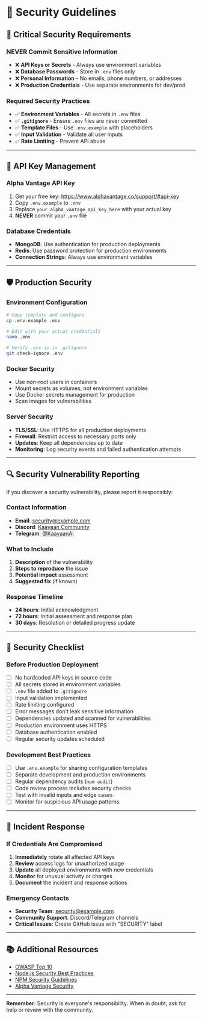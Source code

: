 # 🔐 Security Guidelines

## 🚨 Critical Security Requirements

### **NEVER Commit Sensitive Information**
- ❌ **API Keys or Secrets** - Always use environment variables
- ❌ **Database Passwords** - Store in `.env` files only  
- ❌ **Personal Information** - No emails, phone numbers, or addresses
- ❌ **Production Credentials** - Use separate environments for dev/prod

### **Required Security Practices**
- ✅ **Environment Variables** - All secrets in `.env` files
- ✅ **`.gitignore`** - Ensure `.env` files are never committed
- ✅ **Template Files** - Use `.env.example` with placeholders
- ✅ **Input Validation** - Validate all user inputs
- ✅ **Rate Limiting** - Prevent API abuse

---

## 🔑 API Key Management

### **Alpha Vantage API Key**
1. Get your free key: https://www.alphavantage.co/support/#api-key
2. Copy `.env.example` to `.env`
3. Replace `your_alpha_vantage_api_key_here` with your actual key
4. **NEVER** commit your `.env` file

### **Database Credentials**
- **MongoDB**: Use authentication for production deployments
- **Redis**: Use password protection for production environments
- **Connection Strings**: Always use environment variables

---

## 🛡️ Production Security

### **Environment Configuration**
```bash
# Copy template and configure
cp .env.example .env

# Edit with your actual credentials
nano .env

# Verify .env is in .gitignore
git check-ignore .env
```

### **Docker Security**
- Use non-root users in containers
- Mount secrets as volumes, not environment variables
- Use Docker secrets management for production
- Scan images for vulnerabilities

### **Server Security**
- **TLS/SSL**: Use HTTPS for all production deployments
- **Firewall**: Restrict access to necessary ports only
- **Updates**: Keep all dependencies up to date
- **Monitoring**: Log security events and failed authentication attempts

---

## 🔍 Security Vulnerability Reporting

If you discover a security vulnerability, please report it responsibly:

### **Contact Information**
- **Email**: security@example.com
- **Discord**: [Kaayaan Community](https://discord.com/channels/1413326280518140014/1413326281487155241)
- **Telegram**: [@KaayaanAi](https://t.me/KaayaanAi)

### **What to Include**
1. **Description** of the vulnerability
2. **Steps to reproduce** the issue
3. **Potential impact** assessment
4. **Suggested fix** (if known)

### **Response Timeline**
- **24 hours**: Initial acknowledgment
- **72 hours**: Initial assessment and response plan
- **30 days**: Resolution or detailed progress update

---

## 🔐 Security Checklist

### **Before Production Deployment**
- [ ] No hardcoded API keys in source code
- [ ] All secrets stored in environment variables
- [ ] `.env` file added to `.gitignore`
- [ ] Input validation implemented
- [ ] Rate limiting configured
- [ ] Error messages don't leak sensitive information
- [ ] Dependencies updated and scanned for vulnerabilities
- [ ] Production environment uses HTTPS
- [ ] Database authentication enabled
- [ ] Regular security updates scheduled

### **Development Best Practices**
- [ ] Use `.env.example` for sharing configuration templates
- [ ] Separate development and production environments
- [ ] Regular dependency audits (`npm audit`)
- [ ] Code review process includes security checks
- [ ] Test with invalid inputs and edge cases
- [ ] Monitor for suspicious API usage patterns

---

## 🚨 Incident Response

### **If Credentials Are Compromised**
1. **Immediately** rotate all affected API keys
2. **Review** access logs for unauthorized usage  
3. **Update** all deployed environments with new credentials
4. **Monitor** for unusual activity or charges
5. **Document** the incident and response actions

### **Emergency Contacts**
- **Security Team**: security@example.com
- **Community Support**: Discord/Telegram channels
- **Critical Issues**: Create GitHub issue with "SECURITY" label

---

## 📚 Additional Resources

- [OWASP Top 10](https://owasp.org/www-project-top-ten/)
- [Node.js Security Best Practices](https://nodejs.org/en/docs/guides/security/)
- [NPM Security Guidelines](https://docs.npmjs.com/security)
- [Alpha Vantage Security](https://www.alphavantage.co/support/#api-key)

---

**Remember**: Security is everyone's responsibility. When in doubt, ask for help or review with the community.